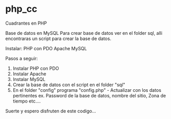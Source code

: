 # php_cc
Cuadrantes en PHP

Base de datos en MySQL
Para crear base de datos ver en el folder sql, alli encontraras un script para crear la base de datos.

Instalar:
PHP con PDO
Apache
MySQL

Pasos a seguir:
1. Instalar PHP con PDO
2. Instalar Apache
3. Instalar MySQL
4. Crear la base de datos con el script en el folder "sql"
5. En el folder "config" programa "config.php" - Actualizar con los datos pertinentes ex. Password de la base de datos, nombre del sitio, Zona de tiempo etc....

Suerte y espero disfruten de este codigo...
